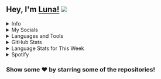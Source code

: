 ## Hey, I'm [Luna!](https://lunas.quest) <img src="https://raw.githubusercontent.com/iamtherealluna/master/wave.gif" width="30px">

<details><summary>Info</summary>
<p>

- 🔭 I’m currently working on [My Portfolio](https://github.com/).
- 🌱 I’m currently learning TypeScript / C#.
- 🏫 I’m currently studying [BSc (Honours) Computing and IT (Communications and Networking)](http://www.open.ac.uk/courses/computing-it/degrees/bsc-computing-it-communications-networking-q62-cnet)
- 💬 Ask me about Game Hosting.
- 📫 How to reach me: **COMING SOON**
- 😄 Pronouns: She/Her
- 😎 Fun fact: I spend almost 12 hours listening songs every day.
</p>
</details>

<details><summary>My Socials</summary>
<p>

<!-- [![Twitter: HeyJack0001](https://img.shields.io/twitter/follow/HeyJack0001?style=social)](https://twitter.com/HeyJack0001) -->
<!-- [![Linkedin: HeyJack0001](https://img.shields.io/badge/-HeyJack0001-blue?style=flat-square&logo=Linkedin&logoColor=white&link=https://www.linkedin.com/in/HeyJack0001/)](https://www.linkedin.com/in/HeyJack0001/) -->
[![GitHub IAmTheRealLuna](https://img.shields.io/github/followers/IAmTheRealLuna?label=follow&style=social)](https://github.com/IAmTheRealLuna)
[![Website](https://img.shields.io/badge/PortfolioWebsite-lunas.quest-2648ff?style=flat-square&logo=google-chrome)](https://lunas.quest/)
<!-- [![discord](https://img.shields.io/badge/Discord-HeyJack%230001-7289DA?logo=discord)](https://discordapp.com/users/203317216106512384) -->
</p>
</details>

<details><summary>Languages and Tools</summary>
<p> 

<code><a href="https://www.javascript.com/"><img height="20" src="https://raw.githubusercontent.com/github/explore/80688e429a7d4ef2fca1e82350fe8e3517d3494d/topics/javascript/javascript.png"></a></code>
<code><a href="https://nodejs.org/"><img height="20" src="https://raw.githubusercontent.com/github/explore/80688e429a7d4ef2fca1e82350fe8e3517d3494d/topics/nodejs/nodejs.png"></a></code>
<code><a href="https://reactjs.org/"><img height="20" src="https://raw.githubusercontent.com/github/explore/80688e429a7d4ef2fca1e82350fe8e3517d3494d/topics/react/react.png"></a></code>
<code><a href="https://www.json.org/"><img height="20" src="https://raw.githubusercontent.com/github/explore/80688e429a7d4ef2fca1e82350fe8e3517d3494d/topics/json/json.png"></a></code>
<code><a href="https://es6.io/"><img height="20" src="https://raw.githubusercontent.com/github/explore/80688e429a7d4ef2fca1e82350fe8e3517d3494d/topics/es6/es6.png"></a></code>
<code><a href="https://www.docker.com/"><img height="20" src="https://raw.githubusercontent.com/github/explore/80688e429a7d4ef2fca1e82350fe8e3517d3494d/topics/docker/docker.png"></a></code>
<code><a href="https://babeljs.io/"><img height="20" src="https://raw.githubusercontent.com/github/explore/80688e429a7d4ef2fca1e82350fe8e3517d3494d/topics/babel/babel.png"></a></code>
</p>
</details>

<details><summary>GitHub Stats</summary>
<p>

<a href="https://github.com/IAmTheRealLuna">
 <img align="center" src="https://github-readme-stats.vercel.app/api?username=IAmTheRealLuna&show_icons=true&theme=dark&line_height=27" alt="Luna's github stats"/>
</a>
</p>
</details>

<details><summary>Language Stats for This Week</summary>
<p>

<!--START_SECTION:waka-->
![Code Time](http://img.shields.io/badge/Code%20Time-290%20hrs-blue)

![Profile Views](http://img.shields.io/badge/Profile%20Views-0-blue)

**🐱 My GitHub Data** 

> 🏆 15 Contributions in the Year 2022
 > 
> 📦 82.7 kB Used in GitHub's Storage 
 > 
> 🚫 Not Opted to Hire
 > 
> 📜 5 Public Repositories 
 > 
> 🔑 6 Private Repositories  
 > 
**I'm a Night 🦉** 

```text
🌞 Morning    3 commits      █░░░░░░░░░░░░░░░░░░░░░░░░   3.9% 
🌆 Daytime    32 commits     ██████████░░░░░░░░░░░░░░░   41.56% 
🌃 Evening    28 commits     █████████░░░░░░░░░░░░░░░░   36.36% 
🌙 Night      14 commits     ████░░░░░░░░░░░░░░░░░░░░░   18.18%

```
📅 **I'm Most Productive on Friday** 

```text
Monday       7 commits      ██░░░░░░░░░░░░░░░░░░░░░░░   9.09% 
Tuesday      12 commits     ████░░░░░░░░░░░░░░░░░░░░░   15.58% 
Wednesday    9 commits      ███░░░░░░░░░░░░░░░░░░░░░░   11.69% 
Thursday     4 commits      █░░░░░░░░░░░░░░░░░░░░░░░░   5.19% 
Friday       26 commits     ████████░░░░░░░░░░░░░░░░░   33.77% 
Saturday     13 commits     ████░░░░░░░░░░░░░░░░░░░░░   16.88% 
Sunday       6 commits      ██░░░░░░░░░░░░░░░░░░░░░░░   7.79%

```


📊 **This Week I Spent My Time On** 

```text
⌚︎ Time Zone: Europe/London

💬 Programming Languages: 
JavaScript               2 hrs 42 mins       █████████████░░░░░░░░░░░░   53.8% 
HTML                     1 hr 13 mins        ██████░░░░░░░░░░░░░░░░░░░   24.16% 
CSS                      21 mins             █░░░░░░░░░░░░░░░░░░░░░░░░   7.07% 
.env file                21 mins             █░░░░░░░░░░░░░░░░░░░░░░░░   7.03% 
JSON                     6 mins              ░░░░░░░░░░░░░░░░░░░░░░░░░   2.13%

🔥 Editors: 
WebStorm                 3 hrs 21 mins       ████████████████░░░░░░░░░   66.58% 
PhpStorm                 1 hr 41 mins        ████████░░░░░░░░░░░░░░░░░   33.42%

🐱‍💻 Projects: 
projectflag              3 hrs 21 mins       ████████████████░░░░░░░░░   66.58% 
OrbitNode                1 hr 40 mins        ████████░░░░░░░░░░░░░░░░░   33.36% 
Unknown Project          0 secs              ░░░░░░░░░░░░░░░░░░░░░░░░░   0.06%

💻 Operating System: 
Windows                  5 hrs 2 mins        █████████████████████████   100.0%

```

**I Mostly Code in JavaScript** 

```text
JavaScript               6 repos             ████████████████░░░░░░░░░   66.67% 
Lua                      2 repos             █████░░░░░░░░░░░░░░░░░░░░   22.22% 
Python                   1 repo              ██░░░░░░░░░░░░░░░░░░░░░░░   11.11%

```


**Timeline**

![Chart not found](https://raw.githubusercontent.com/IAmTheRealLuna/IAmTheRealLuna/master/charts/bar_graph.png) 


 Last Updated on 23/08/2022 17:37:53 UTC
<!--END_SECTION:waka-->
</p>
</details>

<details><summary>Spotify</summary>
<p>

[![spotify-github-profile](https://spotify-github-profile.vercel.app/api/view?uid=h0sd8uxnbq3rs51ob32cqilmn&cover_image=true&theme=default)](https://github.com/kittinan/spotify-github-profile)
</p>
</details>

### Show some ❤️ by starring some of the repositories!
